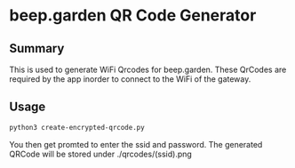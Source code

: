 # beep.garden QR Code Generator

## Summary 

This is used to generate WiFi Qrcodes for beep.garden. These QrCodes are required by the app inorder to connect to the WiFi of the gateway.

## Usage

```bash
python3 create-encrypted-qrcode.py
```

You then get promted to enter the ssid and password.
The generated QRCode will be stored under ./qrcodes/(ssid).png